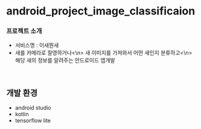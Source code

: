 # android_project_image_classificaion

### 프로젝트 소개

- 서비스명 : 이새뭔새
- 새를 카메라로 찰영하거나<\n>
새 이미지를 가져와서 어떤 새인지 분류하고<\n>
해당 새의 정보를 알려주는 안드로이드 앱개발
<br>

## 개발 환경
- android studio
- kotlin
- tensorflow lite
